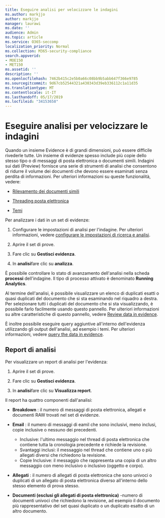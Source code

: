 ```yaml
---
title: Eseguire analisi per velocizzare le indagini
ms.author: markjjo
author: markjjo
manager: laurawi
ms.date: ''
audience: Admin
ms.topic: article
ms.service: O365-seccomp
localization_priority: Normal
ms.collection: M365-security-compliance
search.appverid:
- MOE150
- MET150
ms.assetid: ''
description: ''
ms.openlocfilehash: 7462b415c2e5b0a66c08bb9b5abb647f366e9785
ms.sourcegitcommit: 9d67cb52544321a430343d39eb336112c1a11d35
ms.translationtype: MT
ms.contentlocale: it-IT
ms.lasthandoff: 05/17/2019
ms.locfileid: "34153658"
---
```

# <a name="run-analytics-to-investigate-faster"></a>Eseguire analisi per velocizzare le indagini

Quando un insieme Evidence è di grandi dimensioni, può essere difficile rivederle tutte. Un insieme di evidenze spesso include più copie dello stesso tipo o di messaggi di posta elettronica o documenti simili. Indagini sui dati (Preview) fornisce una serie di strumenti di analisi che consentono di ridurre il volume dei documenti che devono essere esaminati senza perdita di informazioni. Per ulteriori informazioni su queste funzionalità, vedere:

- [Rilevamento dei documenti simili](near-duplicates.md)

- [Threading posta elettronica](email-threading.md)

- [Temi](themes.md)

Per analizzare i dati in un set di evidenze:

1. Configurare le impostazioni di analisi per l'indagine. Per ulteriori informazioni, vedere [configurare le impostazioni di ricerca e analisi](configure-search-analytics-settings.md).

2. Aprire il set di prove.

3. Fare clic su **Gestisci evidenza**.

4. In **analisi**fare clic su **analizza**.

È possibile controllare lo stato di avanzamento dell'analisi nella scheda **processi** dell'indagine. Il tipo di processo attivato è denominato **Running Analytics**.

 Al termine dell'analisi, è possibile visualizzare un elenco di duplicati esatti o quasi duplicati del documento che si sta esaminando nel riquadro a destra. Per selezionare tutti i duplicati del documento che si sta visualizzando, è possibile farlo facilmente usando questo pannello. Per ulteriori informazioni su altre caratteristiche di questo pannello, vedere [Review data in evidence](review-data-in-evidence.md). 

È inoltre possibile eseguire query aggiuntive all'interno dell'evidenza utilizzando gli output dell'analisi, ad esempio i temi. Per ulteriori informazioni, vedere [query the data in evidence](evidence-query.md).

## <a name="analytics-report"></a>Report di analisi

Per visualizzare un report di analisi per l'evidenza:

1. Aprire il set di prove.

2. Fare clic su **Gestisci evidenza**.

3. In **analisi**fare clic su **Visualizza report**.

Il report ha quattro componenti dall'analisi:

- **Breakdown** : il numero di messaggi di posta elettronica, allegati e documenti RAW trovati nel set di evidenze.

- **Email** : il numero di messaggi di eamil che sono inclusivi, meno inclusi, copie inclusive o nessuno dei precedenti.
   - Inclusive: l'ultimo messaggio nel thread di posta elettronica che contiene tutta la cronologia precedente e richiede la revisione.
   - Svantaggi inclusi: il messaggio nel thread che contiene uno o più allegati diversi che richiedono la revisione.
   - Copie Inclusive: il messaggio che rappresenta una copia di un altro messaggio con meno inclusivo o inclusivo (oggetto e corpo).

- **Allegati** : il numero di allegati di posta elettronica che sono univoci o duplicati di un allegato di posta elettronica diverso all'interno dello stesso elemento di prova stesso.

- **Documenti (esclusi gli allegati di posta elettronica)** -numero di documenti univoci che richiedono la revisione, ad esempio il documento più rappresentativo del set quasi duplicato o un duplicato esatto di un altro documento.